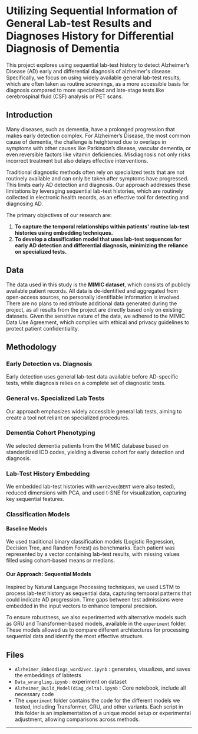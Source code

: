 # Utilizing Sequential Information of General Lab-test Results and Diagnoses History for Differential Diagnosis of Dementia

This project explores using sequential lab-test history to detect Alzheimer’s Disease (AD) early and differential diagnosis of alzheimer's disease. Specifically, we focus on using widely available general lab-test results, which are often taken as routine screenings, as a more accessible basis for diagnosis compared to more specialized and late-stage tests like cerebrospinal fluid (CSF) analysis or PET scans.


## Introduction
Many diseases, such as dementia, have a prolonged progression that makes early detection complex. For Alzheimer’s Disease, the most common cause of dementia, the challenge is heightened due to overlaps in symptoms with other causes like Parkinson’s disease, vascular dementia, or even reversible factors like vitamin deficiencies. Misdiagnosis not only risks incorrect treatment but also delays effective interventions.

Traditional diagnostic methods often rely on specialized tests that are not routinely available and can only be taken after symptoms have progressed. This limits early AD detection and diagnosis. Our approach addresses these limitations by leveraging sequential lab-test histories, which are routinely collected in electronic health records, as an effective tool for detecting and diagnosing AD. 

The primary objectives of our research are:
1. **To capture the temporal relationships within patients' routine lab-test histories using embedding techniques.**
2. **To develop a classification model that uses lab-test sequences for early AD detection and differential diagnosis, minimizing the reliance on specialized tests.**


## Data
The data used in this study is the **MIMIC dataset**, which consists of publicly available patient records. All data is de-identified and aggregated from open-access sources, no personally identifiable information is involved. There are no plans to redistribute additional data generated during the project, as all results from the project are directly based only on existing datasets. Given the sensitive nature of the data, we adhered to the MIMIC Data Use Agreement, which complies with ethical and privacy guidelines to protect patient confidentiality. 


## Methodology
### Early Detection vs. Diagnosis
Early detection uses general lab-test data available before AD-specific tests, while diagnosis relies on a complete set of diagnostic tests.

### General vs. Specialized Lab Tests
Our approach emphasizes widely accessible general lab tests, aiming to create a tool not reliant on specialized procedures.

### Dementia Cohort Phenotyping
We selected dementia patients from the MIMIC database based on standardized ICD codes, yielding a diverse cohort for early detection and diagnosis.

### Lab-Test History Embedding
We embedded lab-test histories with `word2vec`(`BERT` were also tested), reduced dimensions with PCA, and used t-SNE for visualization, capturing key sequential features.

### Classification Models

#### Baseline Models
We used traditional binary classification models (Logistic Regression, Decision Tree, and Random Forest) as benchmarks. Each patient was represented by a vector containing lab-test results, with missing values filled using cohort-based means or medians.

#### Our Approach: Sequential Models
Inspired by Natural Language Processing techniques, we used LSTM to process lab-test history as sequential data, capturing temporal patterns that could indicate AD progression. Time gaps between test admissions were embedded in the input vectors to enhance temporal precision.

To ensure robustness, we also experimented with alternative models such as GRU and Transformer-based models, available in the `experiment` folder. These models allowed us to compare different architectures for processing sequential data and identify the most effective structure.

## Files
  - `Alzheimer_Embeddings_word2vec.ipynb`  : generates, visualizes, and saves the embeddings of labtests
  - `Data_wrangling.ipynb` : experiment on dataset 
  - `Alzheimer_Build_Model(diag_delta).ipynb`  : Core notebook, include all necessary code 
  - The `experiment` folder contains the code for the different models we tested, including Transformer, GRU, and other variants. Each script in this folder is an implementation of a unique model setup or experimental adjustment, allowing comparisons across methods.


---
